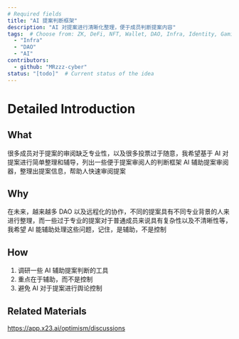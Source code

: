 ```yaml
---
# Required fields
title: "AI 提案判断框架"
description: "AI 对提案进行清晰化整理，便于成员判断提案内容"
tags:  # Choose from: ZK, DeFi, NFT, Wallet, DAO, Infra, Identity, Gaming, PublicGoods, Privacy, Security or add your own
  - "Infra"
  - "DAO"
  - "AI"
contributors:
  - github: "MRzzz-cyber"
status: "[todo]"  # Current status of the idea
---
```


# Detailed Introduction

## What
很多成员对于提案的审阅缺乏专业性，以及很多投票过于随意，我希望基于 AI 对提案进行简单整理和辅导，列出一些便于提案审阅人的判断框架
AI 辅助提案审阅器，整理出提案信息，帮助人快速审阅提案

## Why
在未来，越来越多 DAO 以及远程化的协作，不同的提案具有不同专业背景的人来进行整理，而一些过于专业的提案对于普通成员来说具有复杂性以及不清晰性等，我希望 AI 能辅助处理这些问题，记住，是辅助，不是控制

## How
1. 调研一些 AI 辅助提案判断的工具
2. 重点在于辅助，而不是控制
3. 避免 AI 对于提案进行舆论控制

## Related Materials
https://app.x23.ai/optimism/discussions